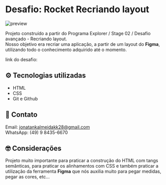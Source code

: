 # Desafio: Rocket Recriando layout

![preview](./images/previewAll)


Projeto construído a partir do Programa Explorer / Stage 02 / Desafio avançado - Recriando layout. <br/>
Nosso objetivo era recriar uma aplicação, a partir de um layout do <strong>Figma</strong>, utilizando todo o conhecimento adquirido até o momento.
<br />

link do desafio:  

## ⚙️ Tecnologias utilizadas

- HTML 
- CSS  
- Git e Github

## 🧾 Contato

Email: jonatankalmeidakk28@gmail.com <br />
WhatsApp: (49) 9 8435-6670

## 🤓 Considerações

Projeto muito importante para praticar a construção do HTML com tangs semânticas, para praticar os alinhamentos com CSS e também praticar a utilização da ferramenta <strong>Figma</strong> que nós auxilia muito para pegar medidas, pegar as cores, etc...